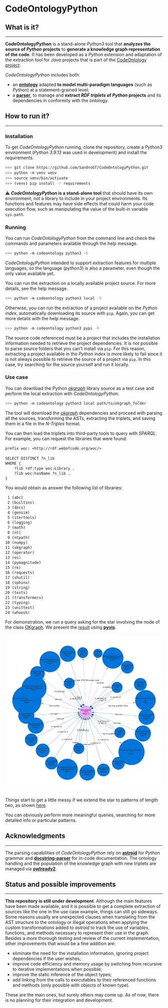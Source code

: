 # CodeOntologyPython



## What is it?
___
**CodeOntologyPython** is a stand-alone *Python3* tool that **analyzes the source of *Python* projects** to **generate a knowledge graph representation of the code**.
It has been developed as a *Python* extension and adaptation of the extraction tool for *Java* projects that is part of the [CodeOntology project](http://codeontology.org/).

*CodeOntologyPython* includes both:
 - an [**ontology**](codeontology/ontology/codeontology.owl) adapted **to model multi-paradigm languages** (such as *Python*) at a statement-grained level;
 - a [**parser**](codeontology/rdfization/python3), to manage and **extract *RDF triplets* of *Python* projects** and its dependencies in conformity with the ontology.

## How to run it?
___

### Installation
To get *CodeOntologyPython* running, clone the repository, create a *Python3* environment (*Python 3.9.13* was used in development) and install the requirements.
```bash
>>> git clone https://github.com/SandroGT/CodeOntologyPython.git
>>> python -m venv venv
>>> source venv/bin/activate
>>> (venv) pip install -r requirements
```

:warning: ***CodeOntologyPython* is a stand-alone tool** that should have its own environment, not a library to include in your project environments. Its functions and features may have side effects that could harm your code execution flow, such as manipulating the value of the built-in variable `sys.path`.

### Running
You can run *CodeOntologyPython* from the command line and check the commands and parameters available through the help message.
```bash
>>> python -m codeontology python3 -h
```
*CodeOntologyPython* intended to support extraction features for multiple languages, so the language (*python3*) is also a parameter, even though the only value available yet.

You can run the extraction on a locally available project source. For more details, see the help message.
```bash
>>> python -m codeontology python3 local -h
```
Otherwise, you can run the extraction of a project available on the *Python index*, automatically downloading its source with `pip`. Again, you can get more details with the help message.
```bash
>>> python -m codeontology python3 pypi -h
```

The source code referenced must be a project that includes the installation information needed to retrieve the project dependencies. It is not possible to parse source folders that you can't install via `pip`. For this reason, extracting a project available in the *Python index* is more likely to fail since it is not always possible to retrieve the source of a project via `pip`. In this case, try searching for the source yourself and run it locally.

### Use case
You can download the Python [*okgraph*](https://github.com/atzori/okgraph) library source as a test case and perform the local extraction with *CodeOntologyPython*.

```bash
>>> python -m codeontology python3 local path/to/okgraph_folder
```
The tool will download the [*okgraph*](https://github.com/atzori/okgraph) dependencies and proceed with parsing all the sources, transforming the ASTs, extracting the triplets, and saving them in a file in the *N-Triples* format.

You can then load the triplets into third-party tools to query with *SPARQL*. For example, you can request the libraries that were found:

```sparql
prefix woc: <http://rdf.webofcode.org/woc/>

SELECT DISTINCT ?n_lib
WHERE {
    ?lib rdf:type woc:Library .
    ?lib woc:hasName ?n_lib .
}
```

You would obtain as answer the following list of libraries:

```text
 1 (abc)
 2 (builtins)
 3 (docs)
 4 (gensim)
 5 (itertools)
 6 (logging)
 7 (math)
 8 (nt)
 9 (ntpath)
10 (numpy)
11 (okgraph)
12 (operator)
13 (os)
14 (pymagnitude)
15 (re)
16 (requests)
17 (shutil)
18 (sphinx)
19 (string)
20 (tests)
21 (transformers)
22 (typing)
23 (unittest)
24 (whoosh)
```

For demonstration, we run a query asking for the star involving the node of the class [OKgraph](https://github.com/atzori/okgraph/blob/898d790af91a41ab2c9f0b804712c29d489edde1/okgraph/core.py#L18). We present the [result](docs/okgraph_class_star_deep1.html) using [**pyvis**](https://github.com/WestHealth/pyvis).

![](docs/okgraph_class_star_deep1.png)

Things start to get a little messy if we extend the star to patterns of length two, as shown [here](docs/okgraph_class_star_deep2.html).

You can obviously perform more meaningful queries, searching for more detailed info or particular patterns.



## Acknowledgments
___
The parsing capabilities of *CodeOntologyPython* rely on [**astroid**](https://github.com/PyCQA/astroid) for *Python* grammar and [**docstring-parser**](https://github.com/rr-/docstring_parser) for in-code documentation. The ontology handling and the population of the knowledge graph with new triplets are managed via [**owlready2**](https://github.com/pwin/owlready2).



## Status and possible improvements
___
**This repository is still under development**. Although the main features have been made available, and it is possible to get a complete extraction of sources like the one in the use case example, things can still go sideways. Some reasons usually are unexpected clauses when translating from the AST structure to the ontology or illegal operations when applying the custom transformations added to *astroid* to track the use of variables, functions, and methods necessary to represent their use in the graph.
Besides a more thorough testing and review of the current implementation, other improvements that would be a fine addition are:

- eliminate the need for the installation information, ignoring project dependencies if the user wishes;
- improve code efficiency and memory usage by switching from recursive to iterative implementations when possible;
- improve the static inference of the object types;
- add linking from the calls to executables to their referenced functions and methods (only possible with objects of known type).

These are the main ones, but surely others may come up. As of now, there is no planning for their integration and development.